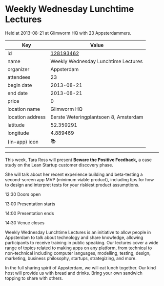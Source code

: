# Weekly Wednesday Lunchtime Lectures
Held at 2013-08-21 at Glimworm HQ with 23 Appsterdammers.
        
|Key|Value
|---|---|
|id|[128193462](https://www.meetup.com/appsterdam/events/128193462/)|
|name|Weekly Wednesday Lunchtime Lectures|
|organizer|Appsterdam|
|attendees|23|
|begin date|2013-08-21|
|end date|2013-08-21|
|price|0|
|location name|Glimworm HQ|
|location address|Eerste Weteringplantsoen 8, Amsterdam|
|latitude|52.359291|
|longitude|4.889469|
|(in-app) icon|📚|

---

This week, Tara Ross will present **Beware the Positive Feedback,** a case study on the Lean Startup customer discovery phase.

She will talk about her recent experience building and beta-testing a second-screen app MVP (minimum viable product), including tips for how to design and interpret tests for your riskiest product assumptions.

12:30 Doors open

13:00 Presentation starts

14:00 Presentation ends

14:30 Venue closes

Weekly Wednesday Lunchtime Lectures is an initiative to allow people in Appsterdam to talk about technology and share knowledge, allowing participants to receive training in public speaking. Our lectures cover a wide range of topics related to making apps on any platform, from technical to non-technical including computer languages, modelling, testing, design, marketing, business philosophy, startups, strategizing, and more.

In the full sharing spirit of Appsterdam, we will eat lunch together. Our kind host will provide us with bread and drinks. Bring your own sandwich topping to share with others.


